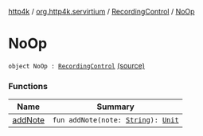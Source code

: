 [http4k](../../../index.md) / [org.http4k.servirtium](../../index.md) / [RecordingControl](../index.md) / [NoOp](./index.md)

# NoOp

`object NoOp : `[`RecordingControl`](../index.md) [(source)](https://github.com/http4k/http4k/blob/master/http4k-testing-servirtium/src/main/kotlin/org/http4k/servirtium/RecordingControl.kt#L13)

### Functions

| Name | Summary |
|---|---|
| [addNote](add-note.md) | `fun addNote(note: `[`String`](https://kotlinlang.org/api/latest/jvm/stdlib/kotlin/-string/index.html)`): `[`Unit`](https://kotlinlang.org/api/latest/jvm/stdlib/kotlin/-unit/index.html) |
